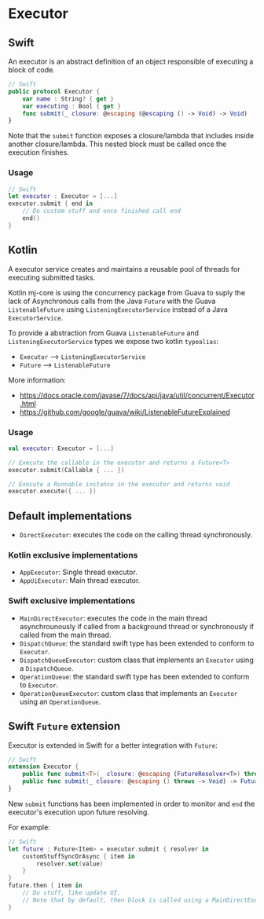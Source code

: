 # Executor

## Swift
An executor is an abstract definition of an object responsible of executing a block of code.

```swift
// Swift
public protocol Executor {
    var name : String? { get }
    var executing : Bool { get }
    func submit(_ closure: @escaping (@escaping () -> Void) -> Void)
}
```

Note that the `submit` function exposes a closure/lambda that includes inside another closure/lambda. This nested block must be called once the execution finishes.

### Usage

```swift
// Swift
let executor : Executor = [...]
executor.submit { end in 
    // Do custom stuff and once finished call end
    end()
}
```

## Kotlin
A executor service creates and maintains a reusable pool of threads for executing submitted tasks.

Kotlin mj-core is using the concurrency package from Guava to suply the lack of Asynchronous calls from the Java `Future` with the Guava `ListenableFuture` using `ListeningExecutorService` instead of a Java `ExecutorService`.

To provide a abstraction from Guava `ListenableFuture` and `ListeningExecutorService` types we expose two kotlin `typealias`:
- `Executor` --> `ListeningExecutorService`
- `Future` --> `ListenableFuture`

More information: 
- https://docs.oracle.com/javase/7/docs/api/java/util/concurrent/Executor.html
- https://github.com/google/guava/wiki/ListenableFutureExplained

### Usage
```kotlin
val executor: Executor = [...]

// Execute the callable in the executor and returns a Future<T>
executor.submit(Callable { ... })

// Execute a Runnable instance in the executor and returns void
executor.execute({ ... })
```

## Default implementations

- `DirectExecutor`: executes the code on the calling thread synchronously.

### Kotlin exclusive implementations

- `AppExecutor`: Single thread executor.
- `AppUiExecutor`: Main thread executor.

### Swift exclusive implementations

- `MainDirectExecutor`: executes the code in the main thread asynchrounously if called from a background thread or synchronously if called from the main thread.
- `DispatchQueue`: the standard swift type has been extended to conform to `Executor`.
- `DispatchQueueExecutor`: custom class that implements an `Executor` using a `DispatchQueue`.
- `OperationQueue`: the standard swift type has been extended to conform to `Executor`.
- `OperationQueueExecutor`: custom class that implements an `Executor` using an `OperationQueue`.

## Swift `Future` extension

Executor is extended in Swift for a better integration with `Future`:

```swift
// Swift
extension Executor {
    public func submit<T>(_ closure: @escaping (FutureResolver<T>) throws -> Void) -> Future<T>
    public func submit(_ closure: @escaping () throws -> Void) -> Future<Void>
}
```

New `submit` functions has been implemented in order to monitor and `end` the executor's execution upon future resolving.

For example:

```swift
// Swift
let future : Future<Item> = executor.submit { resolver in 
    customStuffSyncOrAsync { item in 
        resolver.set(value)
    }
}
future.then { item in
    // Do stuff, like update UI.
    // Note that by default, then block is called using a MainDirectExecutor, ensuring this code is run in the main thread.
}
```

